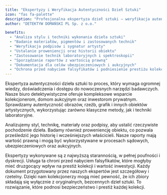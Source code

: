 ```yaml
---
title: "Ekspertyzy i Weryfikacja Autentyczności Dzieł Sztuki"
icon: "fas fa-palette"
description: "Profesjonalna ekspertyza dzieł sztuki – weryfikacja autentyczności obrazów, rzeźb i grafik. DETEKTYW DOMAŃSKI zapewnia analizę stylu, technik, materiałów i proweniencji oraz raporty z wartością prawną."
author: "DETEKTYW DOMAŃSKI PL Sp. z o.o."

benefits:
  - "Analiza stylu i techniki wykonania dzieła sztuki"
  - "Badanie materiałów, pigmentów i zastosowanych technik"
  - "Weryfikacja podpisów i sygnatur artysty"
  - "Ustalanie proweniencji oraz historii obiektu"
  - "Zastosowanie technik laboratoryjnych i spektroskopii"
  - "Sporządzanie raportów z wartością prawną"
  - "Dokumentacja dla celów ubezpieczeniowych i aukcyjnych"
  - "Ochrona przed nabyciem falsyfikatów i podniesienie prestiżu kolekcji"
---
```


Ekspertyza autentyczności dzieła sztuki to proces, który wymaga ogromnej wiedzy, doświadczenia i dostępu do nowoczesnych narzędzi badawczych. Nasze biuro detektywistyczne oferuje kompleksowe wsparcie kolekcjonerom, domom aukcyjnym oraz inwestorom prywatnym. Sprawdzamy autentyczność obrazów, rzeźb, grafik i innych obiektów artystycznych, wykorzystując zarówno klasyczne metody, jak i techniki laboratoryjne.

Analizujemy styl, technikę, materiały oraz podpisy, aby ustalić rzeczywiste pochodzenie dzieła. Badamy również proweniencję obiektu, co pozwala prześledzić jego historię i wcześniejszych właścicieli. Nasze raporty mają wartość prawną i mogą być wykorzystywane w procesach sądowych, ubezpieczeniowych oraz aukcyjnych.

Ekspertyzy wykonywane są z najwyższą starannością, w pełnej poufności i dyskrecji. Usługa ta chroni przed nabyciem falsyfikatów, które mogłyby mieć druzgocący wpływ na prestiż kolekcji i wartość inwestycji. Każdy dokument przygotowany przez naszych ekspertów jest szczegółowy i rzetelny. Dzięki nam kolekcjonerzy mogą mieć pewność, że ich zbiory składają się wyłącznie z oryginalnych, bezcennych dzieł sztuki. To rozwiązanie, które podnosi bezpieczeństwo i prestiż każdej kolekcji.
